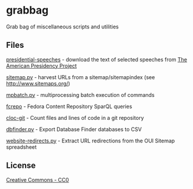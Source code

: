 # grabbag

Grab bag of miscellaneous scripts and utilities

## Files

[presidential-speeches](presidential-speeches) - download the text of selected speeches from [The American Presidency Project](http://www.presidency.ucsb.edu/)

[sitemap.py](sitemap.py) - harvest URLs from a sitemap/sitemapindex (see http://www.sitemaps.org/)

[mpbatch.py](mpbatch.py) - multiprocessing batch execution of commands

[fcrepo](fcrepo) - Fedora Content Repository SparQL queries

[cloc-git](cloc-git) - Count files and lines of code in a git repository

[dbfinder.py](dbfinder.py) - Export Database Finder databases to CSV

[website-redirects.py](website-redirects.py) - Extract URL redirections from the OUI Sitemap spreadsheet

## License

[Creative Commons - CC0](http://creativecommons.org/publicdomain/zero/1.0/)
